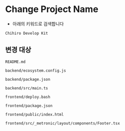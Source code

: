 # Change Project Name

- 아래의 키워드로 검색합니다

```
Chihiro Develop Kit
```

## 변경 대상

```
README.md
```

```
backend/ecosystem.config.js
```

```
backend/package.json
```

```
backend/src/main.ts
```

```
frontend/deploy.bash
```

```
frontend/package.json
```

```
frontend/public/index.html
```

```
frontend/src/_metronic/layout/components/Footer.tsx
```
